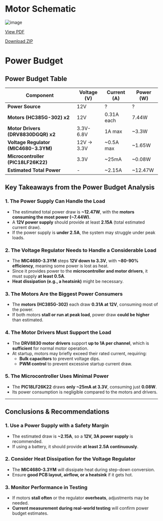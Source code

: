 # Motor Schematic

![image](https://github.com/user-attachments/assets/eb7b002d-44b1-409b-963b-1ff3df97e0ba)

[View PDF](https://github.com/zrromero/zrromero.github.io/blob/main/docs/images/EGR314MotorSystem.pdf)

[Download ZIP](https://github.com/zrromero/zrromero.github.io/blob/main/docs/images/EGR314_MotorSubsystem%20(2-21-2025%2011-43-22%20PM).zip)


# Power Budget
## Power Budget Table

| Component                          | Voltage (V) | Current (A) | Power (W) |
|------------------------------------|------------|------------|----------|
| **Power Source**                   | 12V        | ?          | ?        |
| **Motors (HC385G-302) x2**         | 12V        | 0.31A each | 7.44W   |
| **Motor Drivers (DRV8830DGQR) x2** | 3.3V-6.8V  | 1A max     | ~3.3W   |
| **Voltage Regulator (MIC4680-3.3YM)** | 12V → 3.3V | ~0.5A max | ~1.65W  |
| **Microcontroller (PIC18LF26K22)** | 3.3V       | ~25mA      | ~0.08W  |
| **Estimated Total Power**          | -          | ~2.15A     | ~12.47W |

## **Key Takeaways from the Power Budget Analysis**

### **1. The Power Supply Can Handle the Load**
- The estimated total power draw is **~12.47W**, with the **motors consuming the most power (~7.44W).**
- A **12V power supply** should provide at least **2.15A** (total estimated current draw).
- If the power supply is **under 2.5A**, the system may struggle under peak loads.

### **2. The Voltage Regulator Needs to Handle a Considerable Load**
- The **MIC4680-3.3YM** steps **12V down to 3.3V**, with **~80-90% efficiency**, meaning some power is lost as heat.
- Since it provides power to the **microcontroller and motor drivers**, it must supply **at least 0.5A**.
- **Heat dissipation (e.g., a heatsink)** might be necessary.

### **3. The Motors Are the Biggest Power Consumers**
- The **motors (HC385G-302)** each draw **0.31A at 12V**, consuming most of the power.
- If both motors **stall or run at peak load**, power draw **could be higher** than estimated.

### **4. The Motor Drivers Must Support the Load**
- The **DRV8830 motor drivers** support **up to 1A per channel**, which is **sufficient** for normal motor operation.
- At startup, motors may briefly exceed their rated current, requiring:
  - **Bulk capacitors** to prevent voltage dips.
  - **PWM control** to prevent excessive startup current draw.

### **5. The Microcontroller Uses Minimal Power**
- The **PIC18LF26K22** draws **only ~25mA at 3.3V**, consuming just **0.08W**.
- Its power consumption is negligible compared to the motors and drivers.

---

## **Conclusions & Recommendations**

### **1. Use a Power Supply with a Safety Margin**
- The estimated draw is **~2.15A**, so a **12V, 3A power supply** is recommended.
- If using a battery, it should provide **at least 2.5A continuously**.

### **2. Consider Heat Dissipation for the Voltage Regulator**
- The **MIC4680-3.3YM** will dissipate heat during step-down conversion.
- Ensure **good PCB layout, airflow, or a heatsink** if it gets hot.

### **3. Monitor Performance in Testing**
- If motors **stall often** or the regulator **overheats**, adjustments may be needed.
- **Current measurement during real-world testing** will confirm power budget estimates.
